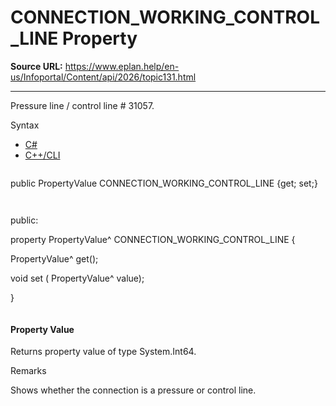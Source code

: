 # CONNECTION_WORKING_CONTROL_LINE Property

**Source URL:** https://www.eplan.help/en-us/Infoportal/Content/api/2026/topic131.html

---

Pressure line / control line # 31057.

Syntax

- [C#](#i-syntax-CS)
- [C++/CLI](#i-syntax-CPP2005)

```
```
public PropertyValue CONNECTION_WORKING_CONTROL_LINE {get; set;}
```
```

```
```
public:

property PropertyValue^ CONNECTION_WORKING_CONTROL_LINE {

   PropertyValue^ get();

   void set (    PropertyValue^ value);

}
```
```

#### Property Value

Returns property value of type System.Int64.

Remarks

Shows whether the connection is a pressure or control line.
